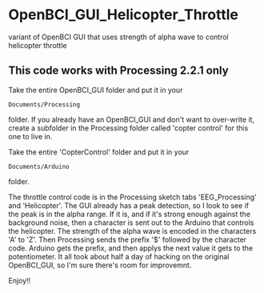 # OpenBCI_GUI_Helicopter_Throttle
variant of OpenBCI GUI that uses strength of alpha wave to control helicopter throttle
## This code works with Processing 2.2.1 only

Take the entire OpenBCI_GUI folder and put it in your 

    Documents/Processing

folder. If you already have an OpenBCI_GUI and don't want to over-write it, create a subfolder in the Processing folder called 'copter control' for this one to live in.

Take the entire 'CopterControl' folder and put it in your

    Documents/Arduino

folder.


The throttle control code is in the Processing sketch tabs 'EEG_Processing' and 'Helicopter'. The GUI already has a peak detection, so I look to see if the peak is in the alpha range. If it is, and if it's strong enough against the background noise, then a character is sent out to the Arduino that controls the helicopter. The strength of the alpha wave is encoded in the characters 'A' to 'Z'. Then Processing sends the prefix '$' followed by the character code. Arduino gets the prefix, and then applys the next value it gets to the potentiometer. It all took about half a day of hacking on the original OpenBCI_GUI, so I'm sure there's room for improvemnt.

Enjoy!!
